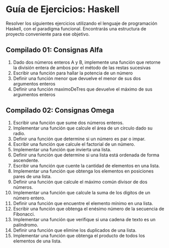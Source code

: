 # Guía de Ejercicios: Haskell

Resolver los siguientes ejercicios utilizando el lenguaje de programación Haskell, con el paradigma funcional.
Encontrarás una estructura de proyecto conveniente para ese objetivo.

## Compilado 01: Consignas Alfa
1. Dado dos números enteros A y B, implemente una función que retorne la división entera de ambos por el método de las restas sucesivas
2. Escribir una función para hallar la potencia de un número
3. Definir una función menor que devuelve el menor de sus dos argumentos enteros
4. Definir una función maximoDeTres que devuelve el máximo de sus argumentos enteros

## Compilado 02: Consignas Omega
1. Escribir una función que sume dos números enteros.
2. Implementar una función que calcule el área de un círculo dado su radio.
3. Definir una función que determine si un número es par o impar.
4. Escribir una función que calcule el factorial de un número.
5. Implementar una función que invierta una lista.
6. Definir una función que determine si una lista está ordenada de forma ascendente.
7. Escribir una función que cuente la cantidad de elementos en una lista.
8. Implementar una función que obtenga los elementos en posiciones pares de una lista.
9. Definir una función que calcule el máximo común divisor de dos números.
11. Implementar una función que calcule la suma de los dígitos de un número entero.
12. Definir una función que encuentre el elemento mínimo en una lista.
13. Escribir una función que obtenga el enésimo número de la secuencia de Fibonacci.
14. Implementar una función que verifique si una cadena de texto es un palíndromo.
15. Definir una función que elimine los duplicados de una lista.
16. Implementar una función que obtenga el producto de todos los elementos de una lista.